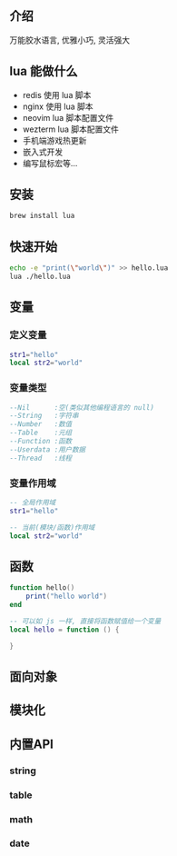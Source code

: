 ## 介绍

万能胶水语言, 优雅小巧, 灵活强大

## lua 能做什么

- redis 使用 lua 脚本
- nginx 使用 lua 脚本
- neovim lua 脚本配置文件
- wezterm lua 脚本配置文件
- 手机端游戏热更新
- 嵌入式开发
- 编写鼠标宏等...

## 安装

```sh
brew install lua
```

## 快速开始

```sh
echo -e "print(\"world\")" >> hello.lua
lua ./hello.lua
```

## 变量

### 定义变量

```lua
str1="hello"
local str2="world"
```

### 变量类型

```lua
--Nil      :空(类似其他编程语言的 null)
--String   :字符串
--Number   :数值
--Table    :元组
--Function :函数
--Userdata :用户数据
--Thread   :线程
```

### 变量作用域

```lua
-- 全局作用域
str1="hello"

-- 当前(模块/函数)作用域
local str2="world"
```

## 函数

```lua
function hello()
    print("hello world")
end

-- 可以如 js 一样, 直接将函数赋值给一个变量
local hello = function () {

}
```

## 面向对象

## 模块化

## 内置API

### string

### table

### math

### date
